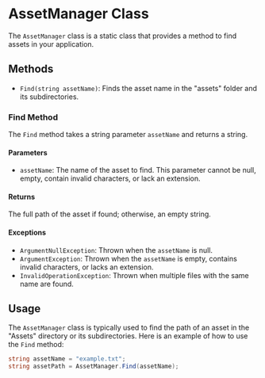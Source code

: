 # AssetManager Class

The `AssetManager` class is a static class that provides a method to find assets in your application.

## Methods

- `Find(string assetName)`: Finds the asset name in the "assets" folder and its subdirectories.

### Find Method

The `Find` method takes a string parameter `assetName` and returns a string.

#### Parameters

- `assetName`: The name of the asset to find. This parameter cannot be null, empty, contain invalid characters, or lack
  an extension.

#### Returns

The full path of the asset if found; otherwise, an empty string.

#### Exceptions

- `ArgumentNullException`: Thrown when the `assetName` is null.
- `ArgumentException`: Thrown when the `assetName` is empty, contains invalid characters, or lacks an extension.
- `InvalidOperationException`: Thrown when multiple files with the same name are found.

## Usage

The `AssetManager` class is typically used to find the path of an asset in the "Assets" directory or its subdirectories.
Here is an example of how to use the `Find` method:

```csharp
string assetName = "example.txt";
string assetPath = AssetManager.Find(assetName);
```